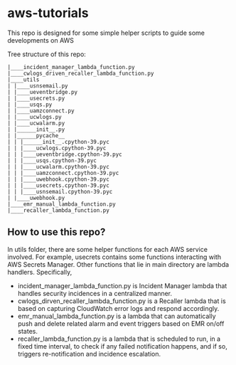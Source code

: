 # aws-tutorials
This repo is designed for some simple helper scripts to guide some developments on AWS

Tree structure of this repo:
```
|____incident_manager_lambda_function.py
|____cwlogs_driven_recaller_lambda_function.py
|____utils
| |____usnsemail.py
| |____ueventbridge.py
| |____usecrets.py
| |____usqs.py
| |____uamzconnect.py
| |____ucwlogs.py
| |____ucwalarm.py
| |______init__.py
| |______pycache__
| | |______init__.cpython-39.pyc
| | |____ucwlogs.cpython-39.pyc
| | |____ueventbridge.cpython-39.pyc
| | |____usqs.cpython-39.pyc
| | |____ucwalarm.cpython-39.pyc
| | |____uamzconnect.cpython-39.pyc
| | |____uwebhook.cpython-39.pyc
| | |____usecrets.cpython-39.pyc
| | |____usnsemail.cpython-39.pyc
| |____uwebhook.py
|____emr_manual_lambda_function.py
|____recaller_lambda_function.py
```
## How to use this repo?
In utils folder, there are some helper functions for each AWS service involved. For example, usecrets contains some functions interacting with AWS Secrets Manager.
Other functions that lie in main directory are lambda handlers. Specifically,

- incident_manager_lambda_function.py is Incident Manager lambda that handles security incidences in a centralized manner.
- cwlogs_dirven_recaller_lambda_function.py is a Recaller lambda that is based on capturing CloudWatch error logs and respond accordingly.
- emr_manual_lambda_function.py is a lambda that can automatically push and delete related alarm and event triggers based on EMR on/off states.
- recaller_lambda_function.py is a lambda that is scheduled to run, in a fixed time interval, to check if any failed notification happens, and if so, triggers re-notification and incidence escalation.




